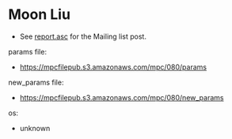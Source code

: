 # Moon Liu
* See [report.asc](./report.asc) for the Mailing list post.

params file:
* https://mpcfilepub.s3.amazonaws.com/mpc/080/params

new_params file:
* https://mpcfilepub.s3.amazonaws.com/mpc/080/new_params

os: 
* unknown
